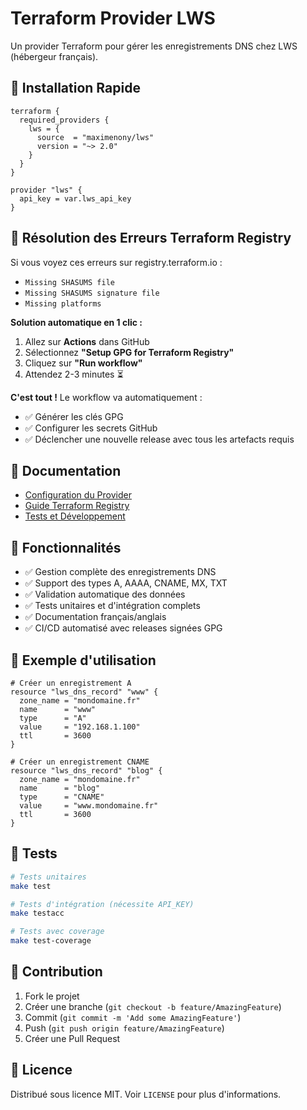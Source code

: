 # Terraform Provider LWS

Un provider Terraform pour gérer les enregistrements DNS chez LWS (hébergeur français).

## 🚀 Installation Rapide

```hcl
terraform {
  required_providers {
    lws = {
      source  = "maximenony/lws"
      version = "~> 2.0"
    }
  }
}

provider "lws" {
  api_key = var.lws_api_key
}
```

## 🔧 Résolution des Erreurs Terraform Registry

Si vous voyez ces erreurs sur registry.terraform.io :
- `Missing SHASUMS file`
- `Missing SHASUMS signature file` 
- `Missing platforms`

**Solution automatique en 1 clic :**

1. Allez sur **Actions** dans GitHub
2. Sélectionnez **"Setup GPG for Terraform Registry"**
3. Cliquez sur **"Run workflow"**
4. Attendez 2-3 minutes ⏳

**C'est tout !** Le workflow va automatiquement :
- ✅ Générer les clés GPG
- ✅ Configurer les secrets GitHub
- ✅ Déclencher une nouvelle release avec tous les artefacts requis

## 📖 Documentation

- [Configuration du Provider](docs/)
- [Guide Terraform Registry](docs/TERRAFORM_REGISTRY_SETUP.md)
- [Tests et Développement](internal/provider/README_TESTS.md)

## 🎯 Fonctionnalités

- ✅ Gestion complète des enregistrements DNS
- ✅ Support des types A, AAAA, CNAME, MX, TXT
- ✅ Validation automatique des données
- ✅ Tests unitaires et d'intégration complets
- ✅ Documentation français/anglais
- ✅ CI/CD automatisé avec releases signées GPG

## 📝 Exemple d'utilisation

```hcl
# Créer un enregistrement A
resource "lws_dns_record" "www" {
  zone_name = "mondomaine.fr"
  name      = "www"
  type      = "A"
  value     = "192.168.1.100"
  ttl       = 3600
}

# Créer un enregistrement CNAME
resource "lws_dns_record" "blog" {
  zone_name = "mondomaine.fr"
  name      = "blog"
  type      = "CNAME"
  value     = "www.mondomaine.fr"
  ttl       = 3600
}
```

## 🧪 Tests

```bash
# Tests unitaires
make test

# Tests d'intégration (nécessite API_KEY)
make testacc

# Tests avec coverage
make test-coverage
```

## 🤝 Contribution

1. Fork le projet
2. Créer une branche (`git checkout -b feature/AmazingFeature`)
3. Commit (`git commit -m 'Add some AmazingFeature'`)
4. Push (`git push origin feature/AmazingFeature`)
5. Créer une Pull Request

## 📄 Licence

Distribué sous licence MIT. Voir `LICENSE` pour plus d'informations. 